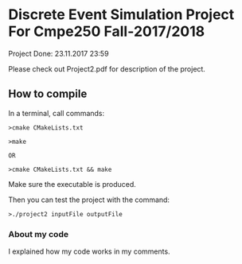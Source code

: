 # Discrete Event Simulation Project For Cmpe250 Fall-2017/2018

Project Done: 23.11.2017 23:59

Please check out Project2.pdf for description of the project.

## How to compile

In a terminal, call commands:
```
>cmake CMakeLists.txt

>make

OR

>cmake CMakeLists.txt && make

```
Make sure the executable is produced.

Then you can test the project with the command:
```
>./project2 inputFile outputFile
```
### About my code
I explained how my code works in my comments.
